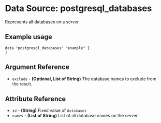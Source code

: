 # Data Source: postgresql_databases
Represents all databases on a server
## Example usage
```hcl
data "postgresql_databases" "example" {
}
```
## Argument Reference
* `exclude` - **(Optional, List of String)** The database names to exclude from the result.
## Attribute Reference
* `id` - **(String)** Fixed value of `databases`
* `names` - **(List of String)** List of all database names on the server
